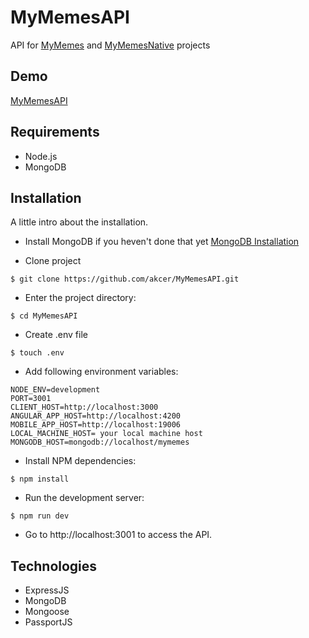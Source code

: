 # MyMemesAPI

API for [MyMemes](https://github.com/akcer/MyMemes) and [MyMemesNative](https://github.com/akcer/MyMemesNative) projects

## Demo

[MyMemesAPI](https://radiant-lowlands-32082.herokuapp.com/memes)

## Requirements

- Node.js
- MongoDB

## Installation

A little intro about the installation.

- Install MongoDB if you heven't done that yet
  [MongoDB Installation](https://docs.mongodb.com/manual/installation/)

- Clone project

```
$ git clone https://github.com/akcer/MyMemesAPI.git
```

- Enter the project directory:

```
$ cd MyMemesAPI
```

- Create .env file

```
$ touch .env
```

- Add following environment variables:

```
NODE_ENV=development
PORT=3001
CLIENT_HOST=http://localhost:3000
ANGULAR_APP_HOST=http://localhost:4200
MOBILE_APP_HOST=http://localhost:19006
LOCAL_MACHINE_HOST= your local machine host
MONGODB_HOST=mongodb://localhost/mymemes
```

- Install NPM dependencies:

```
$ npm install
```

- Run the development server:

```
$ npm run dev
```

- Go to http://localhost:3001 to access the API.

## Technologies

- ExpressJS
- MongoDB
- Mongoose
- PassportJS
